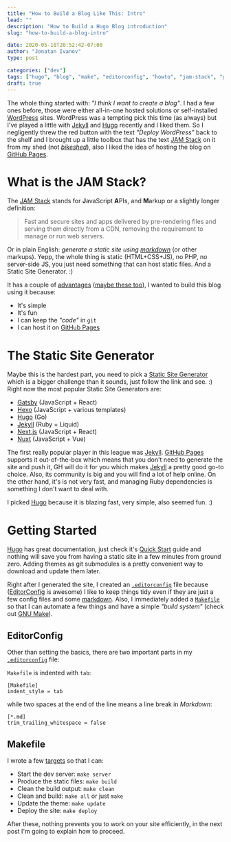 ```yaml
---
title: "How to Build a Blog Like This: Intro"
lead: ""
description: "How to Build a Hugo Blog introduction"
slug: "how-to-build-a-blog-intro"

date: 2020-05-18T20:52:42-07:00
author: "Jonatan Ivanov"
type: post

categories: ["dev"]
tags: ["hugo", "blog", "make", "editorconfig", "howto", "jam-stack", "github", "github-pages"]
draft: true
---
```


The whole thing started with: *"I think I want to create a blog"*. I had a few ones before, those were either all-in-one hosted solutions or self-installed [WordPress](https://wordpress.org/) sites. WordPress was a tempting pick this time (as always) but I've played a little with [Jekyll](https://jekyllrb.com/) and [Hugo](https://gohugo.io/) recently and I liked them. So I negligently threw the red button with the text *"Deploy WordPress"* back to the shelf and I brought up a little toolbox that has the text [JAM Stack](https://jamstack.org/) on it from my shed (not [*bikeshed*](https://www.freebsd.org/doc/en_US.ISO8859-1/articles/mailing-list-faq/bikeshed.html)), also I liked the idea of hosting the blog on [GitHub Pages](https://pages.github.com/).
<!--more-->

# What is the JAM Stack?

The [JAM Stack](https://jamstack.org/) stands for **J**avaScript **A**PIs, and **M**arkup or a slightly longer definition:

>Fast and secure sites and apps delivered by pre-rendering files and serving them directly from a CDN, removing the requirement to manage or run web servers.

Or in plain English: *generate a static site using [markdown](https://daringfireball.net/projects/markdown/)* (or other markups). Yepp, the whole thing is static (HTML+CSS+JS), no PHP, no server-side JS, you just need something that can host static files. And a Static Site Generator. :)

It has a couple of [advantages](https://jamstack.org/) ([maybe these too](https://jamstack.org/best-practices/)), I wanted to build this blog using it because:

- It's simple
- It's fun
- I can keep the *"code"* in `git`
- I can host it on [GitHub Pages](https://pages.github.com/)

# The Static Site Generator

Maybe this is the hardest part, you need to pick a [Static Site Generator](https://www.staticgen.com/) which is a bigger challenge than it sounds, just follow the link and see. :)
Right now the most popular Static Site Generators are:
- [Gatsby](https://www.gatsbyjs.org/) (JavaScript + React)
- [Hexo](https://hexo.io/) (JavaScript + various templates)
- [Hugo](https://gohugo.io/) (Go)
- [Jekyll](https://jekyllrb.com/) (Ruby + Liquid)
- [Next.js](https://nextjs.org/) (JavaScript + React)
- [Nuxt](https://nuxtjs.org/) (JavaScript + Vue)

The first really popular player in this league was [Jekyll](https://jekyllrb.com/). [GitHub Pages](https://pages.github.com/) supports it out-of-the-box which means that you don't need to generate the site and push it, GH will do it for you which makes [Jekyll](https://jekyllrb.com/) a pretty good go-to choice. Also, its community is big and you will find a lot of help online.
On the other hand, it's is not very fast, and managing Ruby dependencies is something I don't want to deal with.

I picked [Hugo](https://gohugo.io/) because it is blazing fast, very simple, also seemed fun. :)

# Getting Started

[Hugo](https://gohugo.io/) has great documentation, just check it's [Quick Start](https://gohugo.io/getting-started/quick-start/) guide and nothing will save you from having a static site in a few minutes from ground zero.
Adding themes as git submodules is a pretty convenient way to download and update them later.

Right after I generated the site, I created an [`.editorconfig`](https://github.com/jonatan-ivanov/develotters-blog/blob/master/.editorconfig) file because ([EditorConfig](https://editorconfig.org/) is awesome) I like to keep things tidy even if they are just a few config files and some [markdown](https://daringfireball.net/projects/markdown/). Also, I immediately added a [`Makefile`](https://github.com/jonatan-ivanov/develotters-blog/blob/master/Makefile) so that I can automate a few things and have a simple *"build system"* (check out [GNU Make](https://www.gnu.org/software/make/)).

## EditorConfig

Other than setting the basics, there are two important parts in my [`.editorconfig`](https://github.com/jonatan-ivanov/develotters-blog/blob/master/.editorconfig) file:

`Makefile` is indented with `tab`:
```
[Makefile]
indent_style = tab
```

while two spaces at the end of the line means a line break in *Markdown*:
```
[*.md]
trim_trailing_whitespace = false
```

## Makefile

I wrote a few [targets](https://github.com/jonatan-ivanov/develotters-blog/blob/master/Makefile) so that I can:

- Start the dev server: `make server`
- Produce the static files: `make build`
- Clean the build output: `make clean`
- Clean and build: `make all` or just `make`
- Update the theme: `make update`
- Deploy the site: `make deploy`

After these, nothing prevents you to work on your site efficiently, in the next post I'm going to explain how to proceed.
